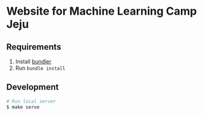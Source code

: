 # Website for Machine Learning Camp Jeju

## Requirements

1. Install [bundler](http://bundler.io/)
1. Run `bundle install`

## Development

```bash
# Run local server
$ make serve
```
